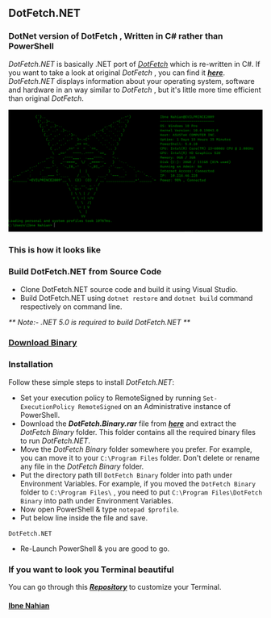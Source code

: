 ## DotFetch.NET

### DotNet version of DotFetch , Written in C# rather than PowerShell

_DotFetch.NET_ is basically .NET port of _[DotFetch](https://github.com/evilprince2009/DotFetch)_ which is re-written in C#. If you want to take a look at original _DotFetch_ , you can find it _**[here](https://github.com/evilprince2009/DotFetch)**_. _DotFetch.NET_ displays information about your operating system, software and hardware in an way similar to _DotFetch_ , but it's little more time efficient than original _DotFetch_.

![DotFetch.NET](https://github.com/evilprince2009/DotFetch.NET/blob/main/Images/Screenshot_1.png)

### This is how it looks like

### Build DotFetch.NET from Source Code

- Clone DotFetch.NET source code and build it using Visual Studio.
- Build DotFetch.NET using `dotnet restore` and `dotnet build` command respectively on command line.

_** Note:- .NET 5.0 is required to build DotFetch.NET **_

### [Download Binary](https://github.com/evilprince2009/DotFetch.NET)

### Installation

Follow these simple steps to install _DotFetch.NET_:

- Set your execution policy to RemoteSigned by running `Set-ExecutionPolicy RemoteSigned` on an Administrative instance of PowerShell.
- Download the _**DotFetch.Binary.rar**_ file from _**[here](https://github.com/evilprince2009/DotFetch.NET/releases/tag/v1.0.0)**_ and extract the _DotFetch Binary_ folder. This folder contains all the required binary files to run _DotFetch.NET_.
- Move the _DotFetch Binary_ folder somewhere you prefer. For example, you can move it to your `C:\Program Files` folder. Don't delete or rename any file in the _DotFetch Binary_ folder.
- Put the directory path till `DotFetch Binary` folder into path under Environment Variables. For example, if you moved the `DotFetch Binary` folder to `C:\Program Files\` , you need to put `C:\Program Files\DotFetch Binary` into path under Environment Variables.
- Now open PowerShell & type `notepad $profile`.
- Put below line inside the file and save.

```
DotFetch.NET
```

- Re-Launch PowerShell & you are good to go.

### If you want to look you Terminal beautiful

You can go through this _**[Repository](https://github.com/evilprince2009/Windows-Terminal-Customization)**_ to customize your Terminal.

#### [Ibne Nahian](https://evilprince2009.netlify.app/)

